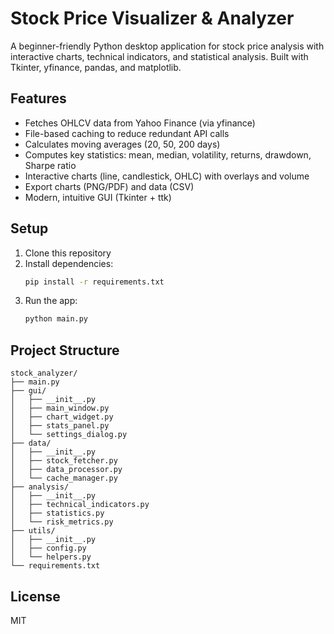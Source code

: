 # Stock Price Visualizer & Analyzer

A beginner-friendly Python desktop application for stock price analysis with interactive charts, technical indicators, and statistical analysis. Built with Tkinter, yfinance, pandas, and matplotlib.

## Features
- Fetches OHLCV data from Yahoo Finance (via yfinance)
- File-based caching to reduce redundant API calls
- Calculates moving averages (20, 50, 200 days)
- Computes key statistics: mean, median, volatility, returns, drawdown, Sharpe ratio
- Interactive charts (line, candlestick, OHLC) with overlays and volume
- Export charts (PNG/PDF) and data (CSV)
- Modern, intuitive GUI (Tkinter + ttk)

## Setup
1. Clone this repository
2. Install dependencies:
   ```bash
   pip install -r requirements.txt
   ```
3. Run the app:
   ```bash
   python main.py
   ```

## Project Structure
```
stock_analyzer/
├── main.py
├── gui/
│   ├── __init__.py
│   ├── main_window.py
│   ├── chart_widget.py
│   ├── stats_panel.py
│   └── settings_dialog.py
├── data/
│   ├── __init__.py
│   ├── stock_fetcher.py
│   ├── data_processor.py
│   └── cache_manager.py
├── analysis/
│   ├── __init__.py
│   ├── technical_indicators.py
│   ├── statistics.py
│   └── risk_metrics.py
├── utils/
│   ├── __init__.py
│   ├── config.py
│   └── helpers.py
└── requirements.txt
```

## License
MIT 